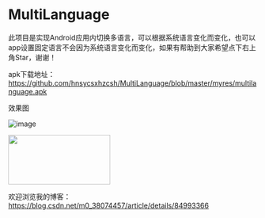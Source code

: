 # MultiLanguage
此项目是实现Android应用内切换多语言，可以根据系统语言变化而变化，也可以app设置固定语言不会因为系统语言变化而变化，如果有帮助到大家希望点下右上角Star，谢谢！

apk下载地址：https://github.com/hnsycsxhzcsh/MultiLanguage/blob/master/myres/multilanguage.apk

效果图

![image](https://github.com/hnsycsxhzcsh/MultiLanguage/blob/master/myres/multilanguage.gif)

<img src="https://github.com/hnsycsxhzcsh/MultiLanguage/blob/master/myres/multilanguage.gif"  height="100" width="206">

欢迎浏览我的博客：https://blog.csdn.net/m0_38074457/article/details/84993366
